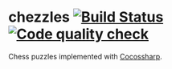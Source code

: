 # chezzles [![Build Status](https://travis-ci.org/AGRocks/chezzles.svg?branch=master)](https://travis-ci.org/AGRocks/chezzles.svg?branch=master)  [![Code quality check](https://scan.coverity.com/projects/7142/badge.svg)](https://scan.coverity.com/projects/agrocks-chezzles) 
Chess puzzles implemented with [Cocossharp](https://github.com/mono/CocosSharp).
